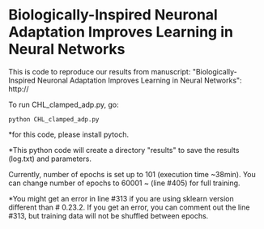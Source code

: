 # Biologically-Inspired Neuronal Adaptation Improves Learning in Neural Networks
This is code to reproduce our results from manuscript: "Biologically-Inspired Neuronal Adaptation Improves Learning in Neural Networks":
http://

To run CHL_clamped_adp.py, go:

```
python CHL_clamped_adp.py 
```
*for this code, please install pytoch.


*This python code will create a directory "results" to save the results (log.txt) and parameters.

Currently, number of epochs is set up to 101 (execution time ~38min). You can change number of epochs to 60001 ~ (line #405) for full training. <br/>

*You might get an error in line #313 if you are using sklearn version different than # 0.23.2. If you get an error, you can  comment out the line #313, but training data will not be shuffled between epochs.
